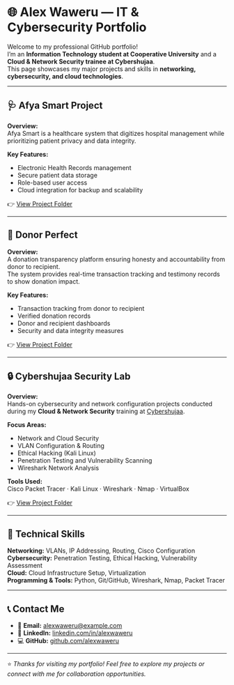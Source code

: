 # 🌐 Alex Waweru — IT & Cybersecurity Portfolio

Welcome to my professional GitHub portfolio!  
I’m an **Information Technology student at Cooperative University** and a **Cloud & Network Security trainee at Cybershujaa**.  
This page showcases my major projects and skills in **networking, cybersecurity, and cloud technologies**.

---

## 🩺 Afya Smart Project
**Overview:**  
Afya Smart is a healthcare system that digitizes hospital management while prioritizing patient privacy and data integrity.  

**Key Features:**  
- Electronic Health Records management  
- Secure patient data storage  
- Role-based user access  
- Cloud integration for backup and scalability  

👉 [View Project Folder](./afya-smart/)

---

## 💸 Donor Perfect
**Overview:**  
A donation transparency platform ensuring honesty and accountability from donor to recipient.  
The system provides real-time transaction tracking and testimony records to show donation impact.  

**Key Features:**  
- Transaction tracking from donor to recipient  
- Verified donation records  
- Donor and recipient dashboards  
- Security and data integrity measures  

👉 [View Project Folder](./donor-perfect/)

---

## 🔒 Cybershujaa Security Lab
**Overview:**  
Hands-on cybersecurity and network configuration projects conducted during my **Cloud & Network Security** training at [Cybershujaa](https://cybershujaa.com).  

**Focus Areas:**  
- Network and Cloud Security  
- VLAN Configuration & Routing  
- Ethical Hacking (Kali Linux)  
- Penetration Testing and Vulnerability Scanning  
- Wireshark Network Analysis  

**Tools Used:**  
Cisco Packet Tracer · Kali Linux · Wireshark · Nmap · VirtualBox  

👉 [View Project Folder](./cybershujaa-lab/)

---

## 🧠 Technical Skills
**Networking:** VLANs, IP Addressing, Routing, Cisco Configuration  
**Cybersecurity:** Penetration Testing, Ethical Hacking, Vulnerability Assessment  
**Cloud:** Cloud Infrastructure Setup, Virtualization  
**Programming & Tools:** Python, Git/GitHub, Wireshark, Nmap, Packet Tracer  

---

## 📞 Contact Me
- 📧 **Email:** [alexwaweru@example.com](mailto:alexwaweru@student.cuk.ac.ke)  
- 🔗 **LinkedIn:** [linkedin.com/in/alexwaweru](https://linkedin.com/in/alexweru)  
- 💻 **GitHub:** [github.com/alexwaweru](https://github.com/alexwaweru)

---

⭐ *Thanks for visiting my portfolio! Feel free to explore my projects or connect with me for collaboration opportunities.*


